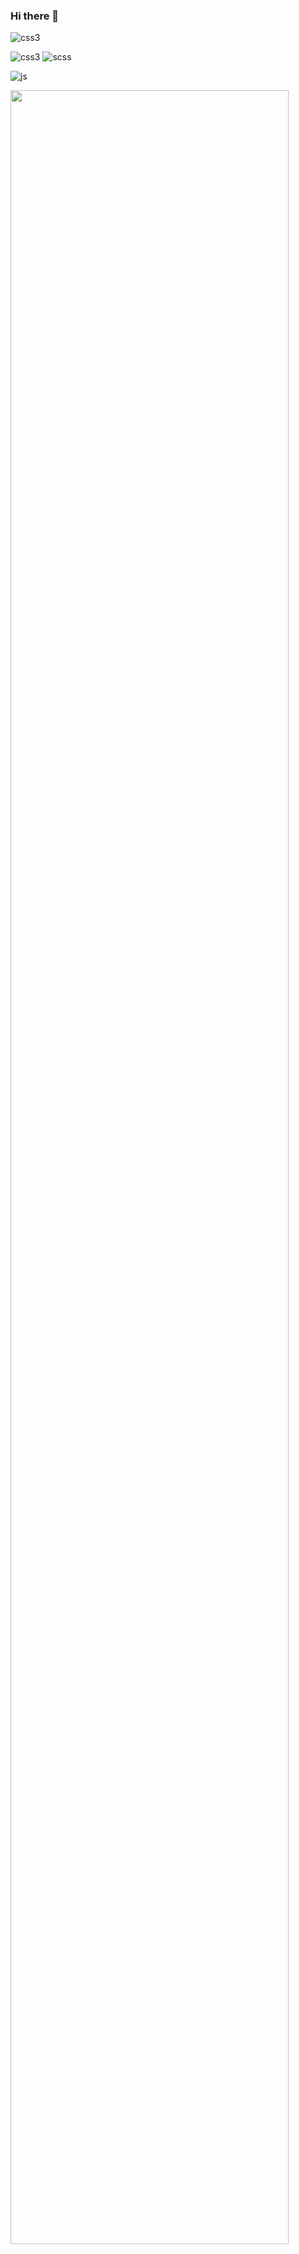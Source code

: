### Hi there 👋

<!--
**jisoooo17/jisoooo17** is a ✨ _special_ ✨ repository because its `README.md` (this file) appears on your GitHub profile.

Here are some ideas to get you started:

- 🔭 I’m currently working on ...
- 🌱 I’m currently learning ...
- 👯 I’m looking to collaborate on ...
- 🤔 I’m looking for help with ...
- 💬 Ask me about ...
- 📫 How to reach me: ...
- 😄 Pronouns: ...
- ⚡ Fun fact: ...
-->
<!--![Jisoo's GitHub stats](https://github-readme-stats.vercel.app/api?username=jisoooo17&show_icons=true&theme=radical)-->

![css3]([https://img.shields.io/badge/CSS3-1572B6?style=for-the-badge&logo=css3&logoColor=white](https://img.shields.io/badge/HTML5-E34F26?style=for-the-badge&logo=html5&logoColor=white))

![css3](https://img.shields.io/badge/CSS3-1572B6?style=for-the-badge&logo=css3&logoColor=white)
![scss](https://img.shields.io/badge/Sass-CC6699?style=for-the-badge&logo=sass&logoColor=white)

![js](https://img.shields.io/badge/JavaScript-F7DF1E?style=for-the-badge&logo=JavaScript&logoColor=white)




<a href="https://github.com/ashutosh00710/github-readme-activity-graph">
    <img src="https://github-readme-activity-graph.vercel.app/graph?username=jisoooo17&theme=react-dark&bg_color=20232a&hide_border=true&line=58A6FF&color=58A6FF" width=94%/>
</a>
